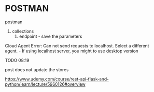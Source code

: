 # POSTMAN

postman

1. collections
   1. endpoint - save the parameters


Cloud Agent Error: Can not send requests to localhost. Select a different agent. - If using localhost server, you might to use desktop version

TODO 08:19

post does not update the stores


https://www.udemy.com/course/rest-api-flask-and-python/learn/lecture/5960126#overview

